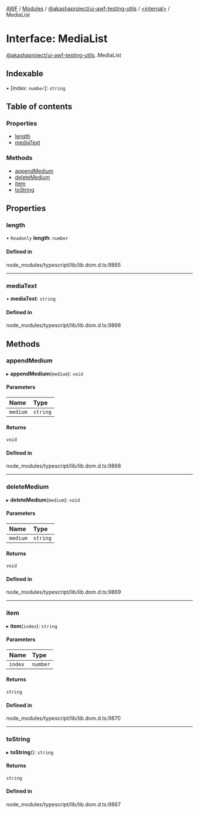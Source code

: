 [AWF](../README.md) / [Modules](../modules.md) / [@akashaproject/ui-awf-testing-utils](../modules/akashaproject_ui_awf_testing_utils.md) / [<internal\>](../modules/akashaproject_ui_awf_testing_utils._internal_.md) / MediaList

# Interface: MediaList

[@akashaproject/ui-awf-testing-utils](../modules/akashaproject_ui_awf_testing_utils.md).[<internal>](../modules/akashaproject_ui_awf_testing_utils._internal_.md).MediaList

## Indexable

▪ [index: `number`]: `string`

## Table of contents

### Properties

- [length](akashaproject_ui_awf_testing_utils._internal_.MediaList.md#length)
- [mediaText](akashaproject_ui_awf_testing_utils._internal_.MediaList.md#mediatext)

### Methods

- [appendMedium](akashaproject_ui_awf_testing_utils._internal_.MediaList.md#appendmedium)
- [deleteMedium](akashaproject_ui_awf_testing_utils._internal_.MediaList.md#deletemedium)
- [item](akashaproject_ui_awf_testing_utils._internal_.MediaList.md#item)
- [toString](akashaproject_ui_awf_testing_utils._internal_.MediaList.md#tostring)

## Properties

### length

• `Readonly` **length**: `number`

#### Defined in

node_modules/typescript/lib/lib.dom.d.ts:9865

___

### mediaText

• **mediaText**: `string`

#### Defined in

node_modules/typescript/lib/lib.dom.d.ts:9866

## Methods

### appendMedium

▸ **appendMedium**(`medium`): `void`

#### Parameters

| Name | Type |
| :------ | :------ |
| `medium` | `string` |

#### Returns

`void`

#### Defined in

node_modules/typescript/lib/lib.dom.d.ts:9868

___

### deleteMedium

▸ **deleteMedium**(`medium`): `void`

#### Parameters

| Name | Type |
| :------ | :------ |
| `medium` | `string` |

#### Returns

`void`

#### Defined in

node_modules/typescript/lib/lib.dom.d.ts:9869

___

### item

▸ **item**(`index`): `string`

#### Parameters

| Name | Type |
| :------ | :------ |
| `index` | `number` |

#### Returns

`string`

#### Defined in

node_modules/typescript/lib/lib.dom.d.ts:9870

___

### toString

▸ **toString**(): `string`

#### Returns

`string`

#### Defined in

node_modules/typescript/lib/lib.dom.d.ts:9867
